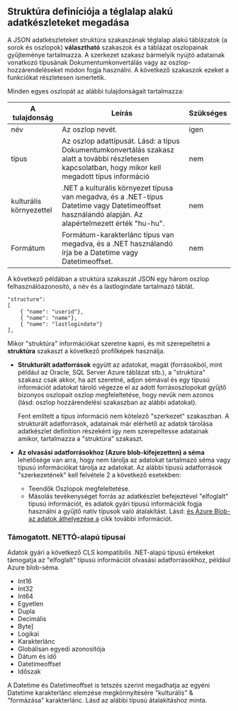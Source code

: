 ## <a name="specifying-structure-definition-for-rectangular-datasets"></a>Struktúra definíciója a téglalap alakú adatkészleteket megadása
A JSON adatkészleteket struktúra szakaszának téglalap alakú táblázatok (a sorok és oszlopok) **választható** szakaszok és a táblázat oszlopainak gyűjteménye tartalmazza. A szerkezet szakasz bármelyik nyújtó adatainak vonatkozó típusának Dokumentumkonvertálás vagy az oszlop-hozzárendeléseket módon fogja használni. A következő szakaszok ezeket a funkciókat részletesen ismertetik. 

Minden egyes oszlopát az alábbi tulajdonságait tartalmazza:

| A tulajdonság | Leírás | Szükséges |
| -------- | ----------- | -------- |
| név | Az oszlop nevét. | igen |
| típus | Az oszlop adattípusát. Lásd: a típus Dokumentumkonvertálás szakasz alatt a további részletesen kapcsolatban, hogy mikor kell megadott típus információ | nem |
| kulturális környezettel | .NET a kulturális környezet típusa van megadva, és a .NET-típus Datetime vagy Datetimeoffset használandó alapján. Az alapértelmezett érték "hu-hu".  | nem |
| Formátum | Formátum-karakterlánc típus van megadva, és a .NET használandó írja be a Datetime vagy Datetimeoffset. | nem |

A következő példában a struktúra szakaszát JSON egy három oszlop felhasználóazonosító, a név és a lastlogindate tartalmazó táblát.

    "structure": 
    [
        { "name": "userid"},
        { "name": "name"},
        { "name": "lastlogindate"}
    ],

Mikor "struktúra" információkat szeretne kapni, és mit szerepeltetni a **struktúra** szakaszt a következő profilképek használja.

- **Strukturált adatforrások** együtt az adatokat, magát (forrásokból, mint például az Oracle, SQL Server Azure táblázat stb.), a "struktúra" szakasz csak akkor, ha azt szeretné, adjon sémával és egy típusú információt adatokat tároló végezze el az adott forrásoszlopokat gyűjtő bizonyos oszlopait oszlop megfeleltetése, hogy nevük nem azonos (lásd: oszlop hozzárendelési szakaszban az alábbi adatokat). 

    Fent említett a típus információ nem kötelező "szerkezet" szakaszban. A strukturált adatforrások, adatainak már elérhető az adatok tárolása adatkészlet definition részeként így nem szerepeltesse adatainak amikor, tartalmazza a "struktúra" szakaszt.
- **Az olvasási adatforrásokhoz (Azure blob-kifejezetten) a séma** lehetősége van arra, hogy nem tárolja az adatokat tartalmazó séma vagy típusú információkat tárolja az adatokat. Az alábbi típusú adatforrások "szerkezetének" kell felvétele 2 a következő esetekben:
    - Teendők Oszlopok megfeleltetése.
    - Másolás tevékenységet forrás az adatkészlet befejeztével "elfoglalt" típusú információt, és adatok gyári típusú információk fogja használni a gyűjtő natív típusok való átalakítást. Lásd: [és Azure Blob-az adatok áthelyezése a](../articles/data-factory/data-factory-azure-blob-connector.md) cikk további információt.

### <a name="supported-net-based-types"></a>Támogatott. NETTÓ-alapú típusai 
Adatok gyári a következő CLS kompatibilis .NET-alapú típusú értékeket támogatja az "elfoglalt" típusú információt olvasási adatforrásokhoz, például Azure blob-séma.

- Int16
- Int32 
- Int64
- Egyetlen
- Dupla
- Decimális
- Byte]
- Logikai
- Karakterlánc 
- Globálisan egyedi azonosítója
- Dátum és idő
- Datetimeoffset
- Időszak 

A Datetime és Datetimeoffset is tetszés szerint megadhatja az egyéni Datetime karakterlánc elemzése megkönnyítésére "kulturális" & "formázása" karakterlánc. Lásd az alábbi típusú átalakításhoz minta.

